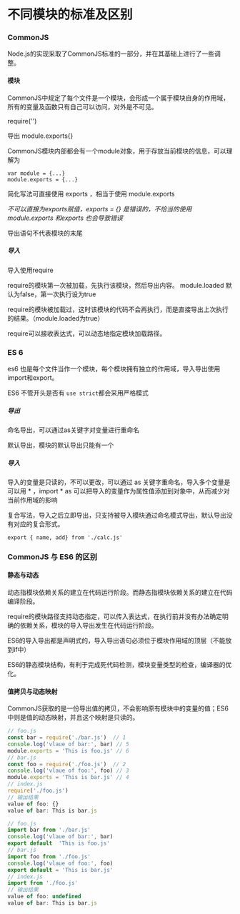 # 不同模块的标准及区别

### CommonJS

Node.js的实现采取了CommonJS标准的一部分，并在其基础上进行了一些调整。

#### 模块

CommonJS中规定了每个文件是一个模块，会形成一个属于模块自身的作用域，所有的变量及函数只有自己可以访问，对外是不可见。

require('')   

导出  module.exports{}

CommonJS模块内部都会有一个module对象，用于存放当前模块的信息，可以理解为

```
var module = {...}
module.exports = {...}
```

简化写法可直接使用 exports ，相当于使用 module.exports

*不可以直接为exports赋值，exports = {} 是错误的，不恰当的使用module.exports 和exports 也会导致错误*

导出语句不代表模块的末尾

##### 导入

导入使用require

require的模块第一次被加载，先执行该模块，然后导出内容。 module.loaded 默认为false，第一次执行设为true

require的模块被加载过，这时该模块的代码不会再执行，而是直接导出上次执行的结果。（module.loaded为true）

require可以接收表达式，可以动态地指定模块加载路径。

### ES 6

es6 也是每个文件当作一个模块，每个模块拥有独立的作用域，导入导出使用import和export。

ES6 不管开头是否有 `use strict`都会采用严格模式

##### 导出

命名导出，可以通过as关键字对变量进行重命名

默认导出，模块的默认导出只能有一个

##### 导入

导入的变量是只读的，不可以更改，可以通过 as 关键字重命名，导入多个变量是可以用 * ，import * as <myModule>可以把导入的变量作为属性值添加到<my Module>对象中，从而减少对当前作用域的影响

复合写法，导入之后立即导出，只支持被导入模块通过命名模式导出，默认导出没有对应的复合形式。

```
export { name, add} from './calc.js'
```

### CommonJS 与 ES6 的区别

####  静态与动态

动态指模块依赖关系的建立在代码运行阶段。而静态指模块依赖关系的建立在代码编译阶段。

require的模块路径支持动态指定，可以传入表达式，在执行前并没有办法确定明确的依赖关系，模块的导入导出发生在代码运行阶段。

ES6的导入导出都是声明式的，导入导出语句必须位于模块作用域的顶层（不能放到if中）

ES6的静态模块结构，有利于完成死代码检测，模块变量类型的检查，编译器的优化。

#### 值拷贝与动态映射

CommonJS获取的是一份导出值的拷贝，不会影响原有模块中的变量的值；ES6中则是值的动态映射，并且这个映射是只读的。

```javascript
// foo.js 
const bar = require('./bar.js')  // 1
console.log('vlaue of bar:', bar) // 5
module.exports = 'This is foo.js' // 6
// bar.js
const foo = require('./foo.js')  // 2
console.log('vlaue of foo:', foo) // 3
module.exports = 'This is bar.js' // 4
// index.js
require('./foo.js')
// 输出结果
value of foo: {}
value of bar: This is bar.js
```

```javascript
// foo.js 
import bar from './bar.js'  
console.log('vlaue of bar:', bar) 
export default  'This is foo.js'
// bar.js
import foo from './foo.js' 
console.log('vlaue of foo:', foo) 
export default = 'This is bar.js' 
// index.js
import from './foo.js'
// 输出结果
value of foo: undefined
value of bar: This is bar.js
```

